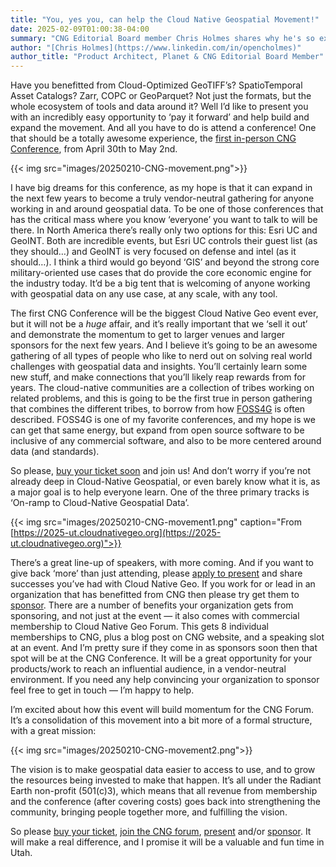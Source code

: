 ```yaml
---
title: "You, yes you, can help the Cloud Native Geospatial Movement!"
date: 2025-02-09T01:00:38-04:00
summary: "CNG Editorial Board member Chris Holmes shares why he's so excited about CNG Conference 2025."
author: "[Chris Holmes](https://www.linkedin.com/in/opencholmes)"
author_title: "Product Architect, Planet & CNG Editorial Board Member" 
---
```


Have you benefitted from Cloud-Optimized GeoTIFF’s? SpatioTemporal Asset Catalogs? Zarr, COPC or GeoParquet? Not just the formats, but the whole ecosystem of tools and data around it? Well I’d like to present you with an incredibly easy opportunity to ‘pay it forward’ and help build and expand the movement. And all you have to do is attend a conference! One that should be a totally awesome experience, the [first in-person CNG Conference](https://2025-ut.cloudnativegeo.org), from April 30th to May 2nd.

{{< img src="images/20250210-CNG-movement.png">}}

I have big dreams for this conference, as my hope is that it can expand in the next few years to become a truly vendor-neutral gathering for anyone working in and around geospatial data. To be one of those conferences that has the critical mass where you know ‘everyone’ you want to talk to will be there. In North America there’s really only two options for this: Esri UC and GeoINT. Both are incredible events, but Esri UC controls their guest list (as they should…) and GeoINT is very focused on defense and intel (as it should…). I think a third would go beyond ‘GIS’ and beyond the strong core military-oriented use cases that do provide the core economic engine for the industry today. It’d be a big tent that is welcoming of anyone working with geospatial data on any use case, at any scale, with any tool.

The first CNG Conference will be the biggest Cloud Native Geo event ever, but it will not be a *huge* affair, and it’s really important that we ‘sell it out’ and demonstrate the momentum to get to larger venues and larger sponsors for the next few years. And I believe it’s going to be an awesome gathering of all types of people who like to nerd out on solving real world challenges with geospatial data and insights. You’ll certainly learn some new stuff, and make connections that you’ll likely reap rewards from for years. The cloud-native communities are a collection of tribes working on related problems, and this is going to be the first true in person gathering that combines the different tribes, to borrow from how [FOSS4G](https://foss4g.org) is often described. FOSS4G is one of my favorite conferences, and my hope is we can get that same energy, but expand from open source software to be inclusive of any commercial software, and also to be more centered around data (and standards).

So please, [buy your ticket soon](https://lu.ma/cng2025) and join us! And don’t worry if you’re not already deep in Cloud-Native Geospatial, or even barely know what it is, as a major goal is to help everyone learn. One of the three primary tracks is ‘On-ramp to Cloud-Native Geospatial Data’.

{{< img src="images/20250210-CNG-movement1.png" caption="From [https://2025-ut.cloudnativegeo.org](https://2025-ut.cloudnativegeo.org)">}}

There’s a great line-up of speakers, with more coming. And if you want to give back ‘more’ than just attending, please [apply to present](https://events.cloudnativegeo.org/cng2025-presentations) and share successes you’ve had with Cloud Native Geo. If you work for or lead in an organization that has benefitted from CNG then please try get them to [sponsor](https://2025-ut.cloudnativegeo.org/sponsor). There are a number of benefits your organization gets from sponsoring, and not just at the event — it also comes with commercial membership to Cloud Native Geo Forum. This gets 8 individual memberships to CNG, plus a blog post on CNG website, and a speaking slot at an event. And I’m pretty sure if they come in as sponsors soon then that spot will be at the CNG Conference. It will be a great opportunity for your products/work to reach an influential audience, in a vendor-neutral environment. If you need any help convincing your organization to sponsor feel free to get in touch — I’m happy to help.

I’m excited about how this event will build momentum for the CNG Forum. It’s a consolidation of this movement into a bit more of a formal structure, with a great mission:

{{< img src="images/20250210-CNG-movement2.png">}}

The vision is to make geospatial data easier to access to use, and to grow the resources being invested to make that happen. It’s all under the Radiant Earth non-profit (501(c)3), which means that all revenue from membership and the conference (after covering costs) goes back into strengthening the community, bringing people together more, and fulfilling the vision.

So please [buy your ticket](https://lu.ma/cng2025), [join the CNG forum](https://cloudnativegeo.org/join), [present](https://events.cloudnativegeo.org/cng2025-presentations) and/or [sponsor](https://2025-ut.cloudnativegeo.org/sponsor). It will make a real difference, and I promise it will be a valuable and fun time in Utah.
